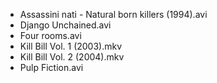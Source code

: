 * Assassini nati - Natural born killers (1994).avi
* Django Unchained.avi
* Four rooms.avi
* Kill Bill Vol. 1 (2003).mkv
* Kill Bill Vol. 2 (2004).mkv
* Pulp Fiction.avi
